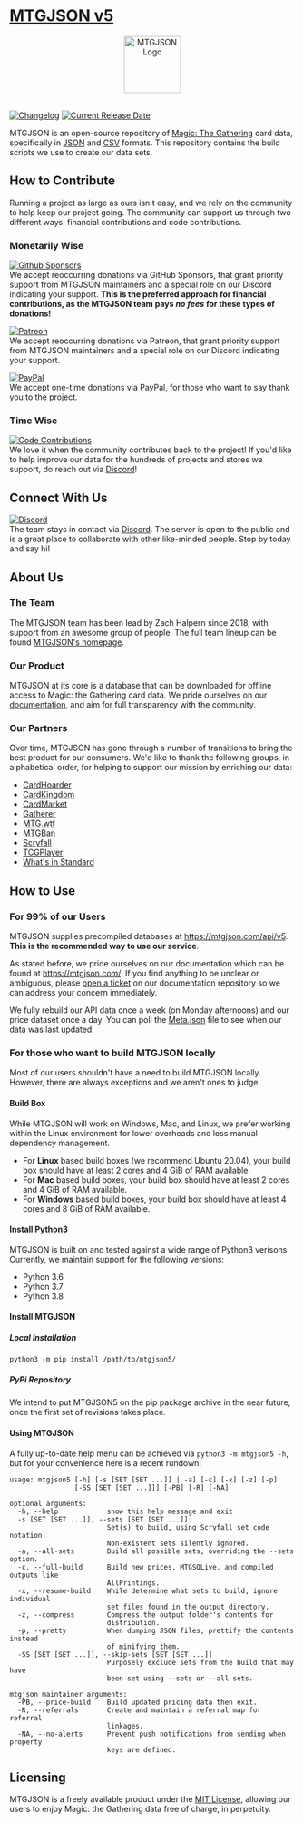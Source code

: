 # [MTGJSON v5](https://mtgjson.com/)
<div align="center"><img src="https://www.mtgjson.com/images/assets/logo-mtgjson-dark-blue.svg" height="100px" alt="MTGJSON Logo"/><br/><br/></div>

[![Changelog](https://img.shields.io/badge/dynamic/json.svg?label=Version&url=https%3A%2F%2Fmtgjson.com%2Fapi%2Fv5%2FMeta.json&query=%24.data.version&colorB=blue)](https://mtgjson.com/changelog/) [![Current Release Date](https://img.shields.io/badge/dynamic/json.svg?label=Release%20Date&url=https%3A%2F%2Fmtgjson.com%2Fapi%2Fv5%2FMeta.json&query=%24.data.date&colorB=blue)](https://mtgjson.com/changelog/)

MTGJSON is an open-source repository of [Magic: The Gathering](https://magic.wizards.com/) card data, specifically in [JSON](https://json.org/) and [CSV](https://en.wikipedia.org/wiki/Comma-separated_values) formats. This repository contains the build scripts we use to create our data sets.

## How to Contribute

Running a project as large as ours isn't easy, and we rely on the community to help keep our project going. The community can support us through two different ways: financial contributions and code contributions.

### Monetarily Wise

[![Github Sponsors](https://img.shields.io/static/v1.svg?label=GitHub%20Sponsors&message=Support%20MTGJSON&color=34d058&logo=github)](https://github.com/sponsors/ZeldaZach)  
We accept reoccurring donations via GitHub Sponsors, that grant priority support from MTGJSON maintainers and a special role on our Discord indicating your support.
**This is the preferred approach for financial contributions, as the MTGJSON team pays _no fees_ for these types of donations!**

[![Patreon](https://img.shields.io/static/v1.svg?label=Patreon&message=Support%20MTGJSON&color=f96854&logo=patreon)](https://patreon.com/mtgjson)  
We accept reoccurring donations via Patreon, that grant priority support from MTGJSON maintainers and a special role on our Discord indicating your support.  

[![PayPal](https://img.shields.io/static/v1.svg?label=PayPal&message=Support%20MTGJSON&color=009cde&logo=paypal)](https://paypal.me/zachhalpern)  
We accept one-time donations via PayPal, for those who want to say thank you to the project.

### Time Wise  

[![Code Contributions](https://img.shields.io/static/v1.svg?label=GitHub&message=Development&color=aaa&logo=github)](https://github.com/mtgjson)  
We love it when the community contributes back to the project! If you'd like to help improve our data for the hundreds of projects and stores we support, do reach out via [Discord](https://mtgjson.com/discord)!  

## Connect With Us  

[![Discord](https://img.shields.io/discord/224178957103136779?label=Discord&logo=discord&logoColor=white&color=7289da)](https://mtgjson.com/discord)  
The team stays in contact via [Discord](https://mtgjson.com/discord). The server is open to the public and is a great place to collaborate with other like-minded people. Stop by today and say hi!  

## About Us

### The Team  
The MTGJSON team has been lead by Zach Halpern since 2018, with support from an awesome group of people. The full team lineup can be found [MTGJSON's homepage](https://mtgjson.com/).  

### Our Product
MTGJSON at its core is a database that can be downloaded for offline access to Magic: the Gathering card data. We pride ourselves on our [documentation](https://mtgjson.com/data-models/), and aim for full transparency with the community.  

### Our Partners  
Over time, MTGJSON has gone through a number of transitions to bring the best product for our consumers. We'd like to thank the following groups, in alphabetical order, for helping to support our mission by enriching our data:  
- [CardHoarder](https://www.cardhoarder.com/?affiliate_id=mtgjson&utm_source=mtgjson&utm_campaign=affiliate&utm_medium=card)
- [CardKingdom](https://www.cardkingdom.com/?partner=mtgjson&utm_source=mtgjson&utm_medium=affiliate&utm_campaign=mtgjson)
- [CardMarket](https://www.cardmarket.com/en/Magic?utm_campaign=card_prices&utm_medium=text&utm_source=mtgjson)
- [Gatherer](https://gatherer.wizards.com)
- [MTG.wtf](https://mtg.wtf/)
- [MTGBan](https://www.mtgban.com/)
- [Scryfall](https://scryfall.com)
- [TCGPlayer](https://www.tcgplayer.com/?partner=mtgjson&utm_campaign=affiliate&utm_medium=mtgjson&utm_source=mtgjson)
- [What's in Standard](https://whatsinstandard.com/)

## How to Use  
### For 99% of our Users  
MTGJSON supplies precompiled databases at https://mtgjson.com/api/v5. **This is the recommended way to use our service**.  

As stated before, we pride ourselves on our documentation which can be found at https://mtgjson.com/. If you find anything to be unclear or ambiguous, please [open a ticket](https://github.com/mtgjson/mtgjson-website/issues) on our documentation repository so we can address your concern immediately.

We fully rebuild our API data once a week (on Monday afternoons) and our price dataset once a day. You can poll the [Meta.json](https://mtgjson.com/api/v5/Meta.json) file to see when our data was last updated.  

### For those who want to build MTGJSON locally  
Most of our users shouldn't have a need to build MTGJSON locally. However, there are always exceptions and we aren't ones to judge.  
#### Build Box
While MTGJSON will work on Windows, Mac, and Linux, we prefer working within the Linux environment for lower overheads and less manual dependency management.  

- For **Linux** based build boxes (we recommend Ubuntu 20.04), your build box should have at least 2 cores and 4 GiB of RAM available.  
- For **Mac** based build boxes, your build box should have at least 2 cores and 4 GiB of RAM available.
- For **Windows** based build boxes, your build box should have at least 4 cores and 8 GiB of RAM available.

#### Install Python3
MTGJSON is built on and tested against a wide range of Python3 verisons. Currently, we maintain support for the following versions:
- Python 3.6
- Python 3.7
- Python 3.8

#### Install MTGJSON
##### Local Installation
`python3 -m pip install /path/to/mtgjson5/`
##### PyPi Repository
We intend to put MTGJSON5 on the pip package archive in the near future, once the first set of revisions takes place.

#### Using MTGJSON
A fully up-to-date help menu can be achieved via `python3 -m mtgjson5 -h`, but for your convenience here is a recent rundown:  
```
usage: mtgjson5 [-h] [-s [SET [SET ...]] | -a] [-c] [-x] [-z] [-p]
                [-SS [SET [SET ...]]] [-PB] [-R] [-NA]

optional arguments:
  -h, --help            show this help message and exit
  -s [SET [SET ...]], --sets [SET [SET ...]]
                        Set(s) to build, using Scryfall set code notation.
                        Non-existent sets silently ignored.
  -a, --all-sets        Build all possible sets, overriding the --sets option.
  -c, --full-build      Build new prices, MTGSQLive, and compiled outputs like
                        AllPrintings.
  -x, --resume-build    While determine what sets to build, ignore individual
                        set files found in the output directory.
  -z, --compress        Compress the output folder's contents for
                        distribution.
  -p, --pretty          When dumping JSON files, prettify the contents instead
                        of minifying them.
  -SS [SET [SET ...]], --skip-sets [SET [SET ...]]
                        Purposely exclude sets from the build that may have
                        been set using --sets or --all-sets.

mtgjson maintainer arguments:
  -PB, --price-build    Build updated pricing data then exit.
  -R, --referrals       Create and maintain a referral map for referral
                        linkages.
  -NA, --no-alerts      Prevent push notifications from sending when property
                        keys are defined.
```

## Licensing  
MTGJSON is a freely available product under the [MIT License](https://github.com/mtgjson/mtgjson/blob/master/LICENSE.txt), allowing our users to enjoy Magic: the Gathering data free of charge, in perpetuity.